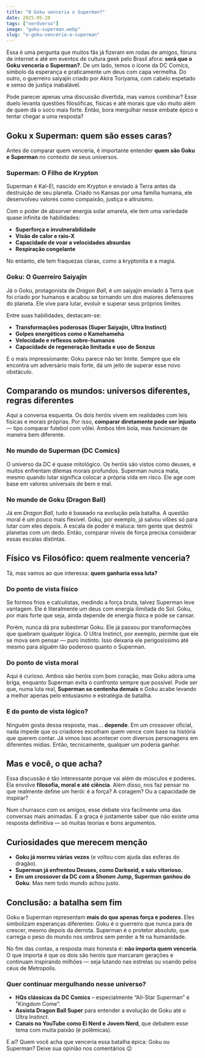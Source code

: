 ```yaml
---
title: "O Goku venceria o Superman?"
date: 2025-05-20
tags: ["nerdverso"]
image: "goku-superman.webp"
slug: "o-goku-venceria-o-superman"
---
```


Essa é uma pergunta que muitos fãs já fizeram em rodas de amigos, fóruns de internet e até em eventos de cultura geek pelo Brasil afora: **será que o Goku venceria o Superman?**. De um lado, temos o ícone da DC Comics, símbolo da esperança e praticamente um deus com capa vermelha. Do outro, o guerreiro saiyajin criado por Akira Toriyama, com cabelo espetado e senso de justiça inabalável.

Pode parecer apenas uma discussão divertida, mas vamos combinar? Esse duelo levanta questões filosóficas, físicas e até morais que vão muito além de quem dá o soco mais forte. Então, bora mergulhar nesse embate épico e tentar chegar a uma resposta?

## Goku x Superman: quem são esses caras?

Antes de comparar quem venceria, é importante entender **quem são Goku e Superman** no contexto de seus universos.

### Superman: O Filho de Krypton

Superman é Kal-El, nascido em Krypton e enviado à Terra antes da destruição de seu planeta. Criado no Kansas por uma família humana, ele desenvolveu valores como compaixão, justiça e altruísmo.

Com o poder de absorver energia solar amarela, ele tem uma variedade quase infinita de habilidades:

*   **Superforça e invulnerabilidade**
*   **Visão de calor e raio-X**
*   **Capacidade de voar a velocidades absurdas**
*   **Respiração congelante**

No entanto, ele tem fraquezas claras, como a kryptonita e a magia.

### Goku: O Guerreiro Saiyajin

Já o Goku, protagonista de _Dragon Ball_, é um saiyajin enviado à Terra que foi criado por humanos e acabou se tornando um dos maiores defensores do planeta. Ele vive para lutar, evoluir e superar seus próprios limites.

Entre suas habilidades, destacam-se:

*   **Transformações poderosas (Super Saiyajin, Ultra Instinct)**
*   **Golpes energéticos como o Kamehameha**
*   **Velocidade e reflexos sobre-humanos**
*   **Capacidade de regeneração limitada e uso de Senzus**

E o mais impressionante: Goku parece não ter limite. Sempre que ele encontra um adversário mais forte, dá um jeito de superar esse novo obstáculo.

## Comparando os mundos: universos diferentes, regras diferentes

Aqui a conversa esquenta. Os dois heróis vivem em realidades com leis físicas e morais próprias. Por isso, **comparar diretamente pode ser injusto** — tipo comparar futebol com vôlei. Ambos têm bola, mas funcionam de maneira bem diferente.

### No mundo do Superman (DC Comics)

O universo da DC é quase mitológico. Os heróis são vistos como deuses, e muitos enfrentam dilemas morais profundos. Superman nunca mata, mesmo quando lutar significa colocar a própria vida em risco. Ele age com base em valores universais de bem e mal.

### No mundo de Goku (Dragon Ball)

Já em _Dragon Ball_, tudo é baseado na evolução pela batalha. A questão moral é um pouco mais flexível. Goku, por exemplo, já salvou vilões só para lutar com eles depois. A escala de poder é maluca: tem gente que destrói planetas com um dedo. Então, comparar níveis de força precisa considerar essas escalas distintas.

## Físico vs Filosófico: quem realmente venceria?

Tá, mas vamos ao que interessa: **quem ganharia essa luta?**

### Do ponto de vista físico

Se formos frios e calculistas, medindo a força bruta, talvez Superman leve vantagem. Ele é literalmente um deus com energia ilimitada do Sol. Goku, por mais forte que seja, ainda depende de energia física e pode se cansar.

Porém, nunca dá pra subestimar Goku. Ele já passou por transformações que quebram qualquer lógica. O Ultra Instinct, por exemplo, permite que ele se mova sem pensar — puro instinto. Isso deixaria ele perigosíssimo até mesmo para alguém tão poderoso quanto o Superman.

### Do ponto de vista moral

Aqui é curioso. Ambos são heróis com bom coração, mas Goku adora uma briga, enquanto Superman evita o confronto sempre que possível. Pode ser que, numa luta real, **Superman se contenha demais** e Goku acabe levando a melhor apenas pelo entusiasmo e estratégia de batalha.

### E do ponto de vista lógico?

Ninguém gosta dessa resposta, mas... **depende**. Em um crossover oficial, nada impede que os criadores escolham quem vence com base na história que querem contar. Já vimos isso acontecer com diversos personagens em diferentes mídias. Então, tecnicamente, qualquer um poderia ganhar.

## Mas e você, o que acha?

Essa discussão é tão interessante porque vai além de músculos e poderes. Ela envolve **filosofia, moral e até ciência**. Além disso, nos faz pensar no que realmente define um herói: é a força? A coragem? Ou a capacidade de inspirar?

Num churrasco com os amigos, esse debate vira facilmente uma das conversas mais animadas. E a graça é justamente saber que não existe uma resposta definitiva — só muitas teorias e bons argumentos.

## Curiosidades que merecem menção

*   **Goku já morreu várias vezes** (e voltou com ajuda das esferas do dragão).
*   **Superman já enfrentou Deuses, como Darkseid, e saiu vitorioso.**
*   **Em um crossover da DC com a Shonen Jump, Superman ganhou do Goku**. Mas nem todo mundo achou justo.

## Conclusão: a batalha sem fim

Goku e Superman representam **mais do que apenas força e poderes**. Eles simbolizam esperanças diferentes: Goku é o guerreiro que nunca para de crescer, mesmo depois da derrota. Superman é o protetor absoluto, que carrega o peso do mundo nos ombros sem perder a fé na humanidade.

No fim das contas, a resposta mais honesta é: **não importa quem venceria**. O que importa é que os dois são heróis que marcaram gerações e continuam inspirando milhões — seja lutando nas estrelas ou voando pelos céus de Metropolis.

### Quer continuar mergulhando nesse universo?

*   **HQs clássicas da DC Comics** – especialmente “All-Star Superman” e "Kingdom Come".
*   **Assista Dragon Ball Super** para entender a evolução de Goku até o Ultra Instinct.
*   **Canais no YouTube como Ei Nerd e Jovem Nerd**, que debatem esse tema com muita paixão (e polêmicas).

E aí? Quem você acha que venceria essa batalha épica: Goku ou Superman? Deixe sua opinião nos comentários 😉